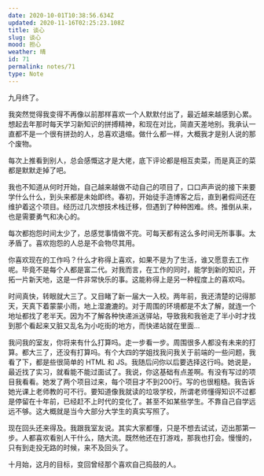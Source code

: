 ```yaml
---
date: 2020-10-01T10:38:56.634Z
updated: 2020-11-16T02:25:23.108Z
title: 谈心
slug: 谈心
mood: 担心
weather: 晴
id: 71
permalink: notes/71
type: Note
---
```



九月终了。

我突然觉得我变得不再像以前那样喜欢一个人默默付出了，最近越来越感到心累。想起去年那时每天学习新知识的拼搏精神，和现在对比，简直天差地别。我承认一直都不是一个很有拼劲的人，总喜欢退缩。做什么都一样，大概我才是别人说的那个废物。

每次上推看到别人，总会感慨这才是大佬，底下评论都是相互卖菜，而是真正的菜都是默默走掉了吧。

我也不知道从何时开始，自己越来越做不动自己的项目了，口口声声说的接下来要学什么什么，到头来都是未始即终。春初，开始徒手造博客之后，直到暑假间还在维护着这个项目。经历过几次想技术栈迁移，但遇到了种种困难。终。推倒从来，也是需要勇气和决心的。

每次都抱怨时间太少了，总感觉事情做不完。可每天都有这么多时间无所事事。太矛盾了。喜欢抱怨的人总是不会物尽其用。

你喜欢现在的工作吗？什么才称得上喜欢，如果不是为了生活，谁又愿意去工作呢。毕竟不是每个人都是富二代。对我而言，在工作的同时，能学到新的知识，开拓一片新天地，这是一件非常快乐的事。这能称得上是另一种程度上的喜欢吗。

时间真快，转眼就大三了。又目睹了新一届大一入校。两年前，我还清楚的记得那天，天真下着蒙蒙小雨，地上湿漉漉的。对于周围的环境都是不太了解，就连一个地址都找了老半天。因为不了解各种快递派送驿站，导致我和我爸走了半小时才找到那个看起来又脏又乱名为小吃街的地方，而快递站就在里面...

我问我的室友，你将来有什么打算吗。走一步看一步。周围很多人都没有未来的打算。都大三了，还没有打算吗。有个大四的学姐找我问我关于前端的一些问题，我看了下，都是些很简单的 HTML 和 JS。我随后问你以后要选择这行吗。她说是，最近找了实习，就看能不能过面试了。我说，你这基础有点差啊。有没有写过的项目我看看。她发了两个项目过来，每个项目才不到200行。写的也很粗糙。我告诉她光课上老师教的可不行。要知道像我就读的垃圾学校，所谓老师懂得知识不过都是停留在十年前，已经赶不上时代的变化了。甚至不如某些学生。不靠自己自学远远不够。这大概就是当今大部分大学生的真实写照了。

现在回头还来得及。我跟我室友说。其实大家都懂，只是不想去试试，迈出那第一步。人都喜欢看别人干什么，随大流。既然他还在打游戏，那我也打会。慢慢的，只有到走投无路的时候，来不及回头了。

十月始，这月的目标，变回曾经那个喜欢自己捣鼓的人。